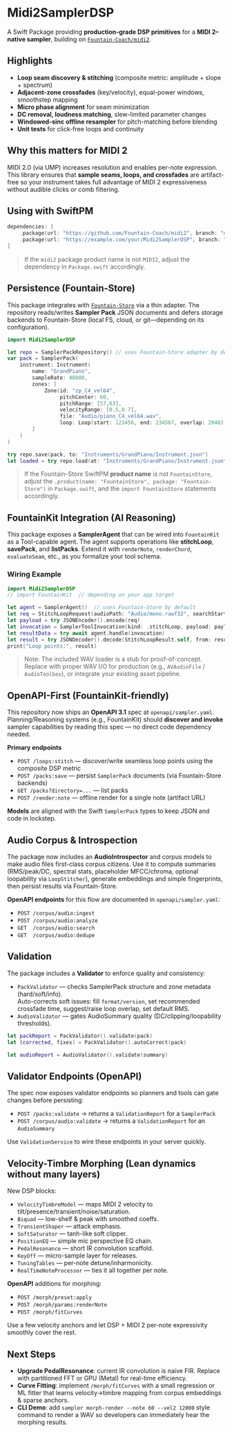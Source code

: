 
# Midi2SamplerDSP

A Swift Package providing **production-grade DSP primitives** for a **MIDI 2–native sampler**, building on
[`Fountain-Coach/midi2`](https://github.com/Fountain-Coach/midi2).

## Highlights
- **Loop seam discovery & stitching** (composite metric: amplitude + slope + spectrum)
- **Adjacent-zone crossfades** (key/velocity), equal-power windows, smoothstep mapping
- **Micro phase alignment** for seam minimization
- **DC removal, loudness matching**, slew-limited parameter changes
- **Windowed-sinc offline resampler** for pitch-matching before blending
- **Unit tests** for click-free loops and continuity

## Why this matters for MIDI 2
MIDI 2.0 (via UMP) increases resolution and enables per-note expression. This library ensures that **sample seams,
loops, and crossfades** are artifact-free so your instrument takes full advantage of MIDI 2 expressiveness without
audible clicks or comb filtering.

## Using with SwiftPM
```swift
dependencies: [
    .package(url: "https://github.com/Fountain-Coach/midi2", branch: "main"),
    .package(url: "https://example.com/your/Midi2SamplerDSP", branch: "main")
]
```

> If the `midi2` package product name is not `MIDI2`, adjust the dependency in `Package.swift` accordingly.


## Persistence (Fountain-Store)
This package integrates with [`Fountain-Store`](https://github.com/Fountain-Coach/Fountain-Store) via a thin adapter.
The repository reads/writes **Sampler Pack** JSON documents and defers storage backends to Fountain-Store
(local FS, cloud, or git—depending on its configuration).

```swift
import Midi2SamplerDSP

let repo = SamplerPackRepository() // uses Fountain-Store adapter by default
var pack = SamplerPack(
    instrument: Instrument(
        name: "GrandPiano",
        sampleRate: 48000,
        zones: [
            Zone(id: "zp_C4_vel64",
                 pitchCenter: 60,
                 pitchRange: [57,63],
                 velocityRange: [0.5,0.7],
                 file: "Audio/piano_C4_vel64.wav",
                 loop: Loop(start: 123456, end: 234567, overlap: 2048))
        ]
    )
)

try repo.save(pack, to: "Instruments/GrandPiano/Instrument.json")
let loaded = try repo.load(at: "Instruments/GrandPiano/Instrument.json")
```

> If the Fountain-Store SwiftPM **product name** is not `FountainStore`, adjust the `.product(name: "FountainStore", package: "Fountain-Store")`
in `Package.swift`, and the `import FountainStore` statements accordingly.


## FountainKit Integration (AI Reasoning)

This package exposes a **SamplerAgent** that can be wired into `FountainKit` as a Tool-capable agent.
The agent supports operations like **stitchLoop**, **savePack**, and **listPacks**. Extend it with
`renderNote`, `renderChord`, `evaluateSeam`, etc., as you formalize your tool schema.

### Wiring Example
```swift
import Midi2SamplerDSP
// import FountainKit  // depending on your app target

let agent = SamplerAgent()  // uses Fountain-Store by default
let req = StitchLoopRequest(audioPath: "Audio/mono.rawf32", searchStart: 48000, searchEnd: 240000, overlap: 2048)
let payload = try JSONEncoder().encode(req)
let invocation = SamplerToolInvocation(kind: .stitchLoop, payload: payload)
let resultData = try await agent.handle(invocation)
let result = try JSONDecoder().decode(StitchLoopResult.self, from: resultData)
print("Loop points:", result)
```

> Note: The included WAV loader is a stub for proof-of-concept. Replace with proper WAV I/O for production
> (e.g., `AVAudioFile` / `AudioToolbox`), or integrate your existing asset pipeline.


## OpenAPI-First (FountainKit-friendly)

This repository now ships an **OpenAPI 3.1** spec at `openapi/sampler.yaml`.
Planning/Reasoning systems (e.g., FountainKit) should **discover and invoke**
sampler capabilities by reading this spec — no direct code dependency needed.

**Primary endpoints**
- `POST /loops:stitch` — discover/write seamless loop points using the composite DSP metric
- `POST /packs:save` — persist `SamplerPack` documents (via Fountain-Store backends)
- `GET /packs?directory=...` — list packs
- `POST /render:note` — offline render for a single note (artifact URL)

**Models** are aligned with the Swift `SamplerPack` types to keep JSON and code in lockstep.


## Audio Corpus & Introspection

The package now includes an **AudioIntrospector** and corpus models to make audio files
first-class corpus citizens. Use it to compute summaries (RMS/peak/DC, spectral stats,
placeholder MFCC/chroma, optional loopability via `LoopStitcher`), generate embeddings
and simple fingerprints, then persist results via Fountain-Store.

**OpenAPI endpoints** for this flow are documented in `openapi/sampler.yaml`:
- `POST /corpus/audio:ingest`
- `POST /corpus/audio:analyze`
- `GET  /corpus/audio:search`
- `GET  /corpus/audio:dedupe`


## Validation

The package includes a **Validator** to enforce quality and consistency:

- `PackValidator` — checks SamplerPack structure and zone metadata (hard/soft/info).  
  Auto-corrects soft issues: fill `format/version`, set recommended crossfade time, suggest/raise loop overlap, set default RMS.
- `AudioValidator` — gates AudioSummary quality (DC/clipping/loopability thresholds).

```swift
let packReport = PackValidator().validate(pack)
let (corrected, fixes) = PackValidator().autoCorrect(pack)

let audioReport = AudioValidator().validate(summary)
```


## Validator Endpoints (OpenAPI)

The spec now exposes validator endpoints so planners and tools can gate changes before persisting:

- `POST /packs:validate` → returns a `ValidationReport` for a `SamplerPack`
- `POST /corpus/audio:validate` → returns a `ValidationReport` for an `AudioSummary`

Use `ValidationService` to wire these endpoints in your server quickly.


## Velocity-Timbre Morphing (Lean dynamics without many layers)
New DSP blocks:
- `VelocityTimbreModel` — maps MIDI 2 velocity to tilt/presence/transient/noise/saturation.
- `Biquad` — low-shelf & peak with smoothed coeffs.
- `TransientShaper` — attack emphasis.
- `SoftSaturator` — tanh-like soft clipper.
- `PositionEQ` — simple mic perspective EQ chain.
- `PedalResonance` — short IR convolution scaffold.
- `KeyOff` — micro-sample layer for releases.
- `TuningTables` — per-note detune/inharmonicity.
- `RealTimeNoteProcessor` — ties it all together per note.

**OpenAPI** additions for morphing:
- `POST /morph/preset:apply`
- `POST /morph/params:renderNote`
- `POST /morph/fitCurves`

Use a few velocity anchors and let DSP + MIDI 2 per-note expressivity smoothly cover the rest.


## Next Steps

- **Upgrade PedalResonance**: current IR convolution is naive FIR. Replace with partitioned FFT or GPU (Metal) for real-time efficiency.
- **Curve Fitting**: implement `/morph/fitCurves` with a small regression or ML fitter that learns velocity→timbre mapping from corpus embeddings & sparse anchors.
- **CLI Demo**: add `sampler morph-render --note 60 --vel2 12000` style command to render a WAV so developers can immediately hear the morphing results.
